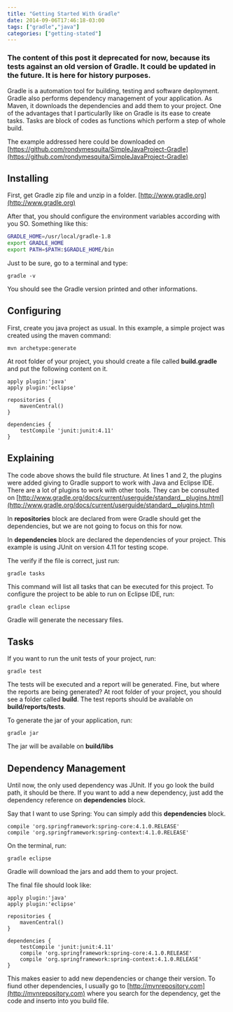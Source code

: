 ```yaml
---
title: "Getting Started With Gradle"
date: 2014-09-06T17:46:18-03:00
tags: ["gradle","java"]
categories: ["getting-stated"]
---
```


### The content of this post it deprecated for now, because its tests against an old version of Gradle. It could be updated in the future. It is here for history purposes.

Gradle is a automation tool for building, testing and software deployment. Gradle also performs dependency management of your application. As Maven, it downloads the dependencies and add them to your project. One of the advantages that I particularlly like on Gradle is its ease to create tasks. Tasks are block of codes as functions which perform a step of whole build.

The example addressed here could be downloaded on [https://github.com/rondymesquita/SimpleJavaProject-Gradle](https://github.com/rondymesquita/SimpleJavaProject-Gradle)

## Installing

First, get Gradle zip file and unzip in a folder.
[http://www.gradle.org](http://www.gradle.org)

After that, you should configure the environment variables according with you SO. Something like this:
```bash
GRADLE_HOME=/usr/local/gradle-1.8
export GRADLE_HOME
export PATH=$PATH:$GRADLE_HOME/bin
```

Just to be sure, go to a terminal and type:
```
gradle -v
```

You should see the Gradle version printed and other informations.

## Configuring

First, create you java project as usual. In this example, a simple project was created using the maven command:
```
mvn archetype:generate
```

At root folder of your project, you should create a file called **build.gradle** and put the following content on it.
```
apply plugin:'java'
apply plugin:'eclipse'

repositories {
    mavenCentral()
}

dependencies {
    testCompile 'junit:junit:4.11'
}
```

## Explaining

The code above shows the build file structure. At lines 1 and 2, the plugins were added giving to Gradle support to work with Java and Eclipse IDE. There are a lot of plugins to work with other tools. They can be consulted on [http://www.gradle.org/docs/current/userguide/standard__plugins.html](http://www.gradle.org/docs/current/userguide/standard__plugins.html)

In **repositories** block are declared from were Gradle should get the dependencies, but we are not going to focus on this for now.

In **dependencies** block are declared the dependencies of your project. This example is using JUnit on version 4.11 for testing scope.

The verify if the file is correct, just run:
```
gradle tasks
```
This command will list all tasks that can be executed for this project. To configure the project to be able to run on Eclipse IDE, run:
```
gradle clean eclipse
```

Gradle will generate the necessary files.

## Tasks

If you want to run the unit tests of your project, run:
```
gradle test
```

The tests will be executed and a report will be generated.
Fine, but where the reports are being generated? At root folder of your project, you should see a folder called **build**. The test reports should be available on **build/reports/tests**.

To generate the jar of your application, run:

```
gradle jar
```
The jar will be available on **build/libs**

## Dependency Management

Until now, the only used dependency was JUnit. If you go look the build path, it should be there. If you want to add a new dependency, just add the dependency reference on **dependencies** block.

Say that I want to use Spring: You can simply add this **dependencies** block.
```
compile 'org.springframework:spring-core:4.1.0.RELEASE'
compile 'org.springframework:spring-context:4.1.0.RELEASE'
```

On the terminal, run:
```
gradle eclipse
```
Gradle will download the jars and add them to your project.

The final file should look like:
```
apply plugin:'java'
apply plugin:'eclipse'

repositories {
    mavenCentral()
}

dependencies {
    testCompile 'junit:junit:4.11'
    compile 'org.springframework:spring-core:4.1.0.RELEASE'
    compile 'org.springframework:spring-context:4.1.0.RELEASE'
}
```

This makes easier to add new dependencies or change their version. To fiund other dependencies, I usually go to [http://mvnrepository.com](http://mvnrepository.com) where you search for the dependency, get the code and inserto into you build file.
